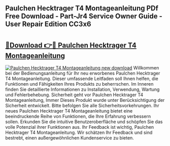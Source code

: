 ## Paulchen Hecktrager T4 Montageanleitung PDf Free Download - Part-Jr4 Service Owner Guide - User Repair Edition CC3x6

# <h2><a href="http://df71qtu.blite.top/?on=Paulchen+Hecktrager+T4+Montageanleitung">🔗Download 👉🔴 Paulchen Hecktrager T4 Montageanleitung</a></h2>

[![Paulchen Hecktrager T4 Montageanleitung new download](https://i.imgur.com/lujVjoI.png)](http://df71qtu.blite.top/?on=Paulchen+Hecktrager+T4+Montageanleitung)
Willkommen bei der Bedienungsanleitung für Ihr neu erworbenes Paulchen Hecktrager T4 Montageanleitung. Dieser umfassende Leitfaden soll Ihnen helfen, die Funktionen und Fähigkeiten Ihres Produkts zu beherrschen. Im Inneren finden Sie detaillierte Informationen zu Installation, Verwendung, Wartung und Fehlerbehebung. Sicherheit geht vor Paulchen Hecktrager T4 Montageanleitung, Immer Dieses Produkt wurde unter Berücksichtigung der Sicherheit entwickelt. Bitte befolgen Sie alle Sicherheitsvorkehrungen. Ihr neues Paulchen Hecktrager T4 Montageanleitung bietet eine beeindruckende Reihe von Funktionen, die Ihre Erfahrung verbessern sollen. Erkunden Sie die intuitive Benutzeroberfläche und schöpfen Sie das volle Potenzial ihrer Funktionen aus. Ihr Feedback ist wichtig, Paulchen Hecktrager T4 Montageanleitung. Wir schätzen Ihr Feedback und sind bestrebt, einen außergewöhnlichen Kundenservice zu bieten.
